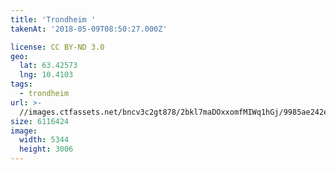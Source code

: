 ```yaml
---
title: 'Trondheim '
takenAt: '2018-05-09T08:50:27.000Z'

license: CC BY-ND 3.0
geo:
  lat: 63.42573
  lng: 10.4103
tags:
  - trondheim
url: >-
  //images.ctfassets.net/bncv3c2gt878/2bkl7maDOxxomfMIWq1hGj/9985ae242ed7de15951dfc00b8c25006/trondheim_28164236248_o
size: 6116424
image:
  width: 5344
  height: 3006
---
```

